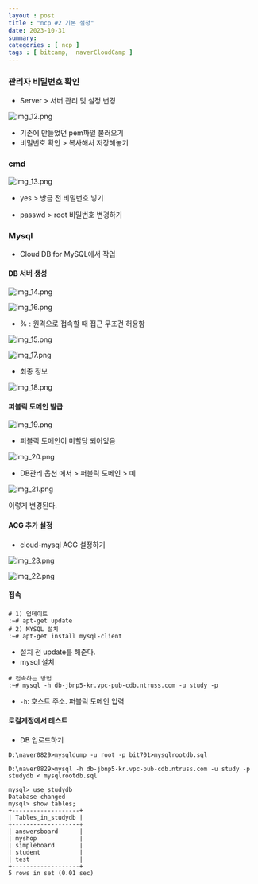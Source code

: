 ```yaml
---
layout : post
title : "ncp #2 기본 설정"
date: 2023-10-31
summary: 
categories : [ ncp ]
tags : [ bitcamp,  naverCloudCamp ]
---
```



### 관리자 비밀번호 확인

* Server > 서버 관리 및 설정 변경

![img_12.png](../../assets/images/2023-10-31-study010/img_12.png)

* 기존에 만들었던 pem파일 불러오기 
* 비밀번호 확인 > 복사해서 저장해놓기

### cmd 

![img_13.png](../../assets/images/2023-10-31-study010/img_13.png)

* yes > 방금 전 비밀번호 넣기

* passwd > root 비밀번호 변경하기 

### Mysql 

* Cloud DB for MySQL에서 작업


#### DB 서버 생성

![img_14.png](../../assets/images/2023-10-31-study010/img_14.png)


![img_16.png](../../assets/images/2023-10-31-study010/img_16.png)


* % : 원격으로 접속할 때 접근 무조건 허용함

![img_15.png](../../assets/images/2023-10-31-study010/img_15.png)


![img_17.png](../../assets/images/2023-10-31-study010/img_17.png)


* 최종 정보

![img_18.png](../../assets/images/2023-10-31-study010/img_18.png)

#### 퍼블릭 도메인 발급

![img_19.png](../../assets/images/2023-10-31-study010/img_19.png)

* 퍼블릭 도메인이 미할당 되어있음


![img_20.png](../../assets/images/2023-10-31-study010/img_20.png)

* DB관리 옵션 에서 > 퍼블릭 도메인 > 예

![img_21.png](../../assets/images/2023-10-31-study010/img_21.png)

이렇게 변경된다.

#### ACG 추가 설정

* cloud-mysql  ACG 설정하기

![img_23.png](../../assets/images/2023-10-31-study010/img_23.png)

![img_22.png](../../assets/images/2023-10-31-study010/img_22.png)

#### 접속


```shell
# 1) 업데이트
:~# apt-get update
# 2) MYSQL 설치
:~# apt-get install mysql-client
```

* 설치 전 update를 해준다.
* mysql 설치


```shell
# 접속하는 방법
:~# mysql -h db-jbnp5-kr.vpc-pub-cdb.ntruss.com -u study -p
```

* `-h`: 호스트 주소. 퍼블릭 도메인 입력


#### 로컬계정에서 테스트


* DB 업로드하기

```shell
D:\naver0829>mysqldump -u root -p bit701>mysqlrootdb.sql
```

```shell
D:\naver0829>mysql -h db-jbnp5-kr.vpc-pub-cdb.ntruss.com -u study -p studydb < mysqlrootdb.sql

mysql> use studydb
Database changed
mysql> show tables;
+-------------------+
| Tables_in_studydb |
+-------------------+
| answersboard      |
| myshop            |
| simpleboard       |
| student           |
| test              |
+-------------------+
5 rows in set (0.01 sec)
```


